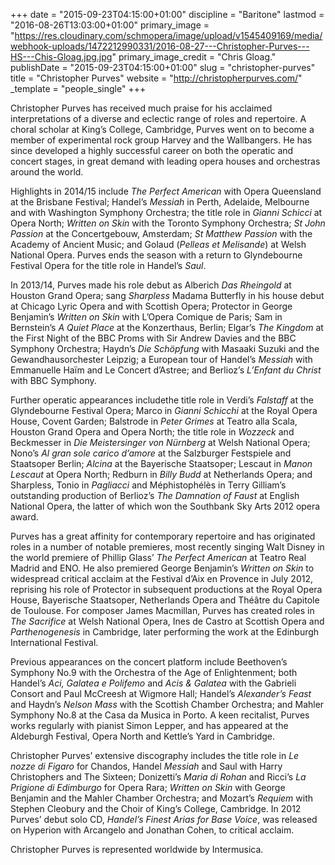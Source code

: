 +++
date = "2015-09-23T04:15:00+01:00"
discipline = "Baritone"
lastmod = "2016-08-26T13:03:00+01:00"
primary_image = "https://res.cloudinary.com/schmopera/image/upload/v1545409169/media/webhook-uploads/1472212990331/2016-08-27---Christopher-Purves---HS---Chis-Gloag.jpg.jpg"
primary_image_credit = "Chris Gloag."
publishDate = "2015-09-23T04:15:00+01:00"
slug = "christopher-purves"
title = "Christopher Purves"
website = "http://christopherpurves.com/"
_template = "people_single"
+++

Christopher Purves has received much praise for his acclaimed interpretations of a diverse and eclectic range of roles and repertoire. A choral scholar at King’s College, Cambridge, Purves went on to become a member of experimental rock group Harvey and the Wallbangers. He has since developed a highly successful career on both the operatic and concert stages, in great demand with leading opera houses and orchestras around the world.

Highlights in 2014/15 include *The Perfect American* with Opera Queensland at the Brisbane Festival; Handel’s *Messiah* in Perth, Adelaide, Melbourne and with Washington Symphony Orchestra; the title role in *Gianni Schicci* at Opera North; *Written on Skin* with the Toronto Symphony Orchestra; *St John Passion* at the Concertgebouw, Amsterdam; *St Matthew Passion* with the Academy of Ancient Music; and Golaud (*Pelleas et Melisande*) at Welsh National Opera. Purves ends the season with a return to Glyndebourne Festival Opera for the title role in Handel’s *Saul*.

In 2013/14, Purves made his role debut as Alberich *Das Rheingold* at Houston Grand Opera; sang *Sharpless* Madama Butterfly in his house debut at Chicago Lyric Opera and with Scottish Opera; Protector in George Benjamin’s *Written on Skin* with L’Opera Comique de Paris; Sam in Bernstein’s *A Quiet Place* at the Konzerthaus, Berlin; Elgar’s *The Kingdom* at the First Night of the BBC Proms with Sir Andrew Davies and the BBC Symphony Orchestra; Haydn’s *Die Schöpfung* with Masaaki Suzuki and the Gewandhausorchester Leipzig; a European tour of Handel’s *Messiah* with Emmanuelle Haïm and Le Concert d’Astree; and Berlioz’s *L’Enfant du Christ* with BBC Symphony.

Further operatic appearances includethe title role in Verdi’s *Falstaff* at the Glyndebourne Festival Opera; Marco in *Gianni Schicchi* at the Royal Opera House, Covent Garden; Balstrode in *Peter Grimes* at Teatro alla Scala, Houston Grand Opera and Opera North; the title role in *Wozzeck* and Beckmesser in *Die Meistersinger von Nürnberg* at Welsh National Opera; Nono’s *Al gran sole carico d’amore* at the Salzburger Festspiele and Staatsoper Berlin; *Alcina* at the Bayerische Staatsoper; Lescaut in *Manon Lescaut* at Opera North; Redburn in *Billy Budd* at Netherlands Opera; and Sharpless, Tonio in *Pagliacci* and Méphistophélès in Terry Gilliam’s outstanding production of Berlioz’s *The Damnation of Faust* at English National Opera, the latter of which won the Southbank Sky Arts 2012 opera award.

Purves has a great affinity for contemporary repertoire and has originated roles in a number of notable premieres, most recently singing Walt Disney in the world premiere of Phillip Glass’ *The Perfect American* at Teatro Real Madrid and ENO. He also premiered George Benjamin’s *Written on Skin* to widespread critical acclaim at the Festival d’Aix en Provence in July 2012, reprising his role of Protector in subsequent productions at the Royal Opera House, Bayerische Staatsoper, Netherlands Opera and Théâtre du Capitole de Toulouse. For composer James Macmillan, Purves has created roles in *The Sacrifice* at Welsh National Opera, Ines de Castro at Scottish Opera and *Parthenogenesis* in Cambridge, later performing the work at the Edinburgh International Festival.

Previous appearances on the concert platform include Beethoven’s Symphony No.9 with the Orchestra of the Age of Enlightenment; both Handel’s *Aci, Galatea e Polifemo* and *Acis & Galatea* with the Gabrieli Consort and Paul McCreesh at Wigmore Hall; Handel’s *Alexander’s Feast* and Haydn’s *Nelson Mass* with the Scottish Chamber Orchestra; and Mahler Symphony No.8 at the Casa da Musica in Porto. A keen recitalist, Purves works regularly with pianist Simon Lepper, and has appeared at the Aldeburgh Festival, Opera North and Kettle’s Yard in Cambridge.

Christopher Purves’ extensive discography includes the title role in *Le nozze di Figaro* for Chandos, Handel *Messiah* and Saul with Harry Christophers and The Sixteen; Donizetti’s *Maria di Rohan* and Ricci’s *La Prigione di Edimburgo* for Opera Rara; *Written on Skin* with George Benjamin and the Mahler Chamber Orchestra; and Mozart’s *Requiem* with Stephen Cleobury and the Choir of King’s College, Cambridge. In 2012 Purves’ debut solo CD, *Handel’s Finest Arias for Base Voice*, was released on Hyperion with Arcangelo and Jonathan Cohen, to critical acclaim.

Christopher Purves is represented worldwide by Intermusica.
